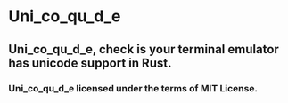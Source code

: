 # Uni_co_qu_d_e
## Uni_co_qu_d_e, check is your terminal emulator has unicode support in Rust.

### Uni_co_qu_d_e licensed under the terms of MIT License.
